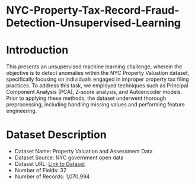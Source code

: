 # NYC-Property-Tax-Record-Fraud-Detection-Unsupervised-Learning

# Introduction

This presents an unsupervised machine learning challenge, wherein the objective is to detect anomalies within the NYC Property Valuation dataset, specifically focusing on individuals engaged in improper property tax filing practices. To address this task, we employed techniques such as Principal Component Analysis (PCA), Z-score analysis, and Autoencoder models. Prior to applying these methods, the dataset underwent thorough preprocessing, including handling missing values and performing feature engineering.

# Dataset Description

- Dataset Name: Property Valuation and Assessment Data
- Dataset Source: NYC government open data
- Dataset URL: [Link to Dataset](https://data.cityofnewyork.us/Housing-Development/Property-Valuation-andAssessment-Data/rgy2-tti8)
- Number of Fields: 32
- Number of Records: 1,070,994
